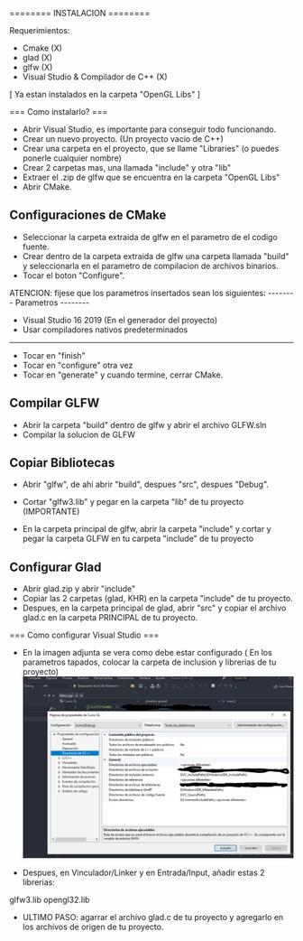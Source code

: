 ======== INSTALACION ========

Requerimientos:

- Cmake (X)
- glad (X)
- glfw (X)
- Visual Studio & Compilador de C++ (X)

[ Ya estan instalados en la carpeta "OpenGL Libs" ]

=== Como instalarlo? ===

- Abrir Visual Studio, es importante para conseguir todo funcionando.
- Crear un nuevo proyecto. (Un proyecto vacio de C++)
- Crear una carpeta en el proyecto, que se llame "Libraries" (o puedes ponerle cualquier nombre)
- Crear 2 carpetas mas, una llamada "include" y otra "lib"
- Extraer el .zip de glfw que se encuentra en la carpeta "OpenGL Libs"
- Abrir CMake.

## Configuraciones de CMake ##

- Seleccionar la carpeta extraida de glfw en el parametro de el codigo fuente.
- Crear dentro de la carpeta extraida de glfw una carpeta llamada "build" y seleccionarla en el parametro de compilacion de archivos binarios.
- Tocar el boton "Configure".

ATENCION: fijese que los parametros insertados sean los siguientes:
-------- Parametros --------
- Visual Studio 16 2019 (En el generador del proyecto)
- Usar compiladores nativos predeterminados
----------------------------

- Tocar en "finish"
- Tocar en "configure" otra vez
- Tocar en "generate" y cuando termine, cerrar CMake.

## Compilar GLFW ##

- Abrir la carpeta "build" dentro de glfw y abrir el archivo GLFW.sln
- Compilar la solucion de GLFW

## Copiar Bibliotecas ##

- Abrir "glfw", de ahi abrir "build", despues "src", despues "Debug".
- Cortar "glfw3.lib" y pegar en la carpeta "lib" de tu proyecto (IMPORTANTE)

- En la carpeta principal de glfw, abrir la carpeta "include" y cortar y pegar la carpeta GLFW en tu carpeta "include" de tu proyecto

## Configurar Glad ##

- Abrir glad.zip y abrir "include"
- Copiar las 2 carpetas (glad, KHR) en la carpeta "include" de tu proyecto.
- Despues, en la carpeta principal de glad, abrir "src" y copiar el archivo glad.c en la carpeta PRINCIPAL de tu proyecto.

=== Como configurar Visual Studio ===

- En la imagen adjunta se vera como debe estar configurado ( En los parametros tapados, colocar la carpeta de inclusion y librerias de tu proyecto)
![Image](https://github.com/HankB-o-t/opengl-setup-libs/blob/main/Properties.PNG)

- Despues, en Vinculador/Linker y en Entrada/Input, añadir estas 2 librerias:

glfw3.lib
opengl32.lib

- ULTIMO PASO: agarrar el archivo glad.c de tu proyecto y agregarlo en los archivos de origen de tu proyecto.

